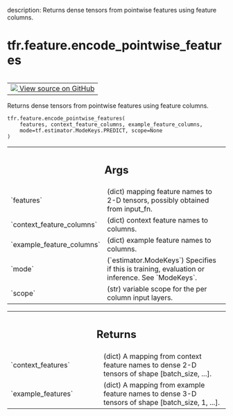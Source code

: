 description: Returns dense tensors from pointwise features using feature
columns.

<div itemscope itemtype="http://developers.google.com/ReferenceObject">
<meta itemprop="name" content="tfr.feature.encode_pointwise_features" />
<meta itemprop="path" content="Stable" />
</div>

# tfr.feature.encode_pointwise_features

<!-- Insert buttons and diff -->

<table class="tfo-notebook-buttons tfo-api nocontent" align="left">
<td>
  <a target="_blank" href="https://github.com/tensorflow/ranking/tree/master/tensorflow_ranking/python/feature.py#L210-L251">
    <img src="https://www.tensorflow.org/images/GitHub-Mark-32px.png" />
    View source on GitHub
  </a>
</td>
</table>

Returns dense tensors from pointwise features using feature columns.

<pre class="devsite-click-to-copy prettyprint lang-py tfo-signature-link">
<code>tfr.feature.encode_pointwise_features(
    features, context_feature_columns, example_feature_columns,
    mode=tf.estimator.ModeKeys.PREDICT, scope=None
)
</code></pre>

<!-- Placeholder for "Used in" -->

<!-- Tabular view -->
 <table class="responsive fixed orange">
<colgroup><col width="214px"><col></colgroup>
<tr><th colspan="2"><h2 class="add-link">Args</h2></th></tr>

<tr>
<td>
`features`
</td>
<td>
(dict) mapping feature names to 2-D tensors, possibly obtained
from input_fn.
</td>
</tr><tr>
<td>
`context_feature_columns`
</td>
<td>
(dict) context feature names to columns.
</td>
</tr><tr>
<td>
`example_feature_columns`
</td>
<td>
(dict) example feature names to columns.
</td>
</tr><tr>
<td>
`mode`
</td>
<td>
(`estimator.ModeKeys`) Specifies if this is training, evaluation or
inference. See `ModeKeys`.
</td>
</tr><tr>
<td>
`scope`
</td>
<td>
(str) variable scope for the per column input layers.
</td>
</tr>
</table>

<!-- Tabular view -->
 <table class="responsive fixed orange">
<colgroup><col width="214px"><col></colgroup>
<tr><th colspan="2"><h2 class="add-link">Returns</h2></th></tr>

<tr>
<td>
`context_features`
</td>
<td>
(dict) A mapping from context feature names to dense
2-D tensors of shape [batch_size, ...].
</td>
</tr><tr>
<td>
`example_features`
</td>
<td>
(dict) A mapping from example feature names to dense
3-D tensors of shape [batch_size, 1, ...].
</td>
</tr>
</table>
